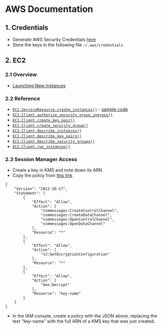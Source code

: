 # AWS Documentation

## 1. Credentials

- Generate AWS Security Credentials [here](https://console.aws.amazon.com/iam/home?#security_credential)
- Store the keys in the following file `~/.aws/credentials`

## 2. EC2

### 2.1 Overview

- [Launching New Instances](https://boto3.amazonaws.com/v1/documentation/api/latest/guide/migrationec2.html#launching-new-instances)

### 2.2 Reference

- [`EC2.ServiceResource.create_instances()`](https://boto3.amazonaws.com/v1/documentation/api/latest/reference/services/ec2.html#EC2.ServiceResource.create_instances) - [sample code](https://docs.aws.amazon.com/code-samples/latest/catalog/python-ec2-create_instance.py.html)
- [`EC2.Client.authorize_security_group_ingress()`](https://boto3.amazonaws.com/v1/documentation/api/latest/reference/services/ec2.html#EC2.Client.authorize_security_group_ingress)
- [`EC2.Client.create_key_pair()`](https://boto3.amazonaws.com/v1/documentation/api/latest/reference/services/ec2.html#EC2.Client.create_key_pair)
- [`EC2.Client.create_security_group()`](https://boto3.amazonaws.com/v1/documentation/api/latest/reference/services/ec2.html#EC2.Client.create_security_group)
- [`EC2.Client.describe_instances()`](https://boto3.amazonaws.com/v1/documentation/api/latest/reference/services/ec2.html#EC2.Client.describe_instances)
- [`EC2.Client.describe_key_pairs()`](https://boto3.amazonaws.com/v1/documentation/api/latest/reference/services/ec2.html#EC2.Client.describe_key_pairs)
- [`EC2.Client.describe_security_groups()`](https://boto3.amazonaws.com/v1/documentation/api/latest/reference/services/ec2.html#EC2.Client.describe_security_groups)
- [`EC2.Client.run_instances()`](https://boto3.amazonaws.com/v1/documentation/api/latest/reference/services/ec2.html#EC2.Client.run_instances)

### 2.3 Session Manager Access

- Create a key in KMS and note down its ARN
- Copy the policy from [this link](https://docs.aws.amazon.com/systems-manager/latest/userguide/getting-started-add-permissions-to-existing-profile.html)

```
{
    "Version": "2012-10-17",
    "Statement": [
        {
            "Effect": "Allow",
            "Action": [
                "ssmmessages:CreateControlChannel",
                "ssmmessages:CreateDataChannel",
                "ssmmessages:OpenControlChannel",
                "ssmmessages:OpenDataChannel"
            ],
            "Resource": "*"
        },
        {
            "Effect": "Allow",
            "Action": [
                "s3:GetEncryptionConfiguration"
            ],
            "Resource": "*"
        },
        {
            "Effect": "Allow",
            "Action": [
                "kms:Decrypt"
            ],
            "Resource": "key-name"
        }
    ]
}
```

- In the IAM console, create a policy with the JSON above, replacing the text "key-name" with the full ARN of a KMS key that was just created.

